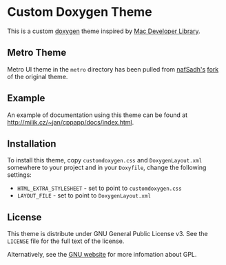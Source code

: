 Custom Doxygen Theme
====================

This is a custom [doxygen](http://www.stack.nl/~dimitri/doxygen/) theme
inspired by [Mac Developer Library](https://developer.apple.com/library/mac/navigation/index.html).

Metro Theme
-----------

Metro UI theme in the `metro` directory has been pulled from
[nafSadh's](https://github.com/nafSadh)
[fork](https://github.com/nafSadh/doxygen-theme-metro) of the original theme.

Example
-------

An example of documentation using this theme can be found at http://milik.cz/~jan/cppapp/docs/index.html.

Installation
------------

To install this theme, copy `customdoxygen.css` and `DoxygenLayout.xml`
somewhere to your project and in your `Doxyfile`, change the following
settings:

 * `HTML_EXTRA_STYLESHEET` - set to point to `customdoxygen.css`
 * `LAYOUT_FILE` - set to point to `DoxygenLayout.xml`

License
-------

This theme is distribute under GNU General Public License v3. See the `LICENSE`
file for the full text of the license.

Alternatively, see the [GNU website](http://www.gnu.org/licenses/) for more
infomation about GPL.
